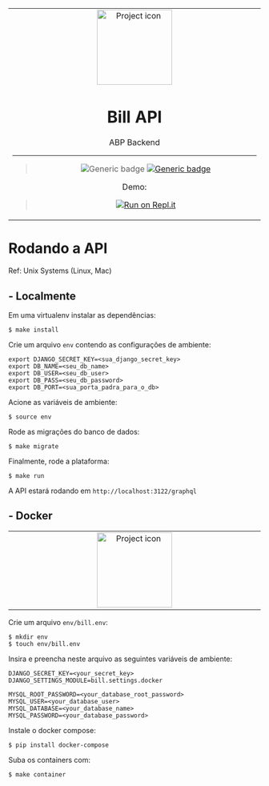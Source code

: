 <table align="center"><tr><td align="center" width="9999">

<img src="https://cdn.bulbagarden.net/upload/thumb/0/0b/FireRed_LeafGreen_Bill.png/125px-FireRed_LeafGreen_Bill.png" align="center" width="150" alt="Project icon">

# Bill API

ABP Backend

<hr />

>![Generic badge](https://img.shields.io/badge/version-0.1.0-silver.svg)
[![Generic badge](https://img.shields.io/badge/docs-blue.svg)](https://github.com/brunolcarli/Bill/wiki)

Demo:
> [![Run on Repl.it](https://repl.it/badge/github/brunolcarli/Bill)](https://Bill-1.brunolcarli.repl.co/graphql/)



</td></tr></table>


# Rodando a API

Ref: Unix Systems (Linux, Mac)

## - Localmente

Em uma virtualenv instalar as dependências:

```
$ make install
```

Crie um arquivo `env` contendo as configurações de ambiente:

```
export DJANGO_SECRET_KEY=<sua_django_secret_key>
export DB_NAME=<seu_db_name>
export DB_USER=<seu_db_user>
export DB_PASS=<seu_db_password>
export DB_PORT=<sua_porta_padra_para_o_db>
```

Acione as variáveis de ambiente:

```
$ source env
```

Rode as migrações do banco de dados:

```
$ make migrate
```

Finalmente, rode a plataforma:

```
$ make run
```

A API estará rodando em `http://localhost:3122/graphql`

## - Docker

<table align="center"><tr><td align="center" width="9999">

<img src="https://images-wixmp-ed30a86b8c4ca887773594c2.wixmp.com/f/9a69a317-6725-4dc9-b409-c84e21d9b78f/datq7t4-548d4c57-e5af-4c4d-8b99-d982bffde44d.gif?token=eyJ0eXAiOiJKV1QiLCJhbGciOiJIUzI1NiJ9.eyJzdWIiOiJ1cm46YXBwOjdlMGQxODg5ODIyNjQzNzNhNWYwZDQxNWVhMGQyNmUwIiwiaXNzIjoidXJuOmFwcDo3ZTBkMTg4OTgyMjY0MzczYTVmMGQ0MTVlYTBkMjZlMCIsIm9iaiI6W1t7InBhdGgiOiJcL2ZcLzlhNjlhMzE3LTY3MjUtNGRjOS1iNDA5LWM4NGUyMWQ5Yjc4ZlwvZGF0cTd0NC01NDhkNGM1Ny1lNWFmLTRjNGQtOGI5OS1kOTgyYmZmZGU0NGQuZ2lmIn1dXSwiYXVkIjpbInVybjpzZXJ2aWNlOmZpbGUuZG93bmxvYWQiXX0.Eppxbm2hLjOE4mWxZVvxL20Qb8v_EtZnl38bXgvBsPU" align="center" width="150" alt="Project icon">


</td></tr></table>


Crie um arquivo `env/bill.env`:

```
$ mkdir env
$ touch env/bill.env
```

Insira e preencha neste arquivo as seguintes variáveis de ambiente:

```
DJANGO_SECRET_KEY=<your_secret_key>
DJANGO_SETTINGS_MODULE=bill.settings.docker

MYSQL_ROOT_PASSWORD=<your_database_root_password>
MYSQL_USER=<your_database_user>
MYSQL_DATABASE=<your_database_name>
MYSQL_PASSWORD=<your_database_password>
```

Instale o docker compose:

```
$ pip install docker-compose
```

Suba os containers com:

```
$ make container
```
